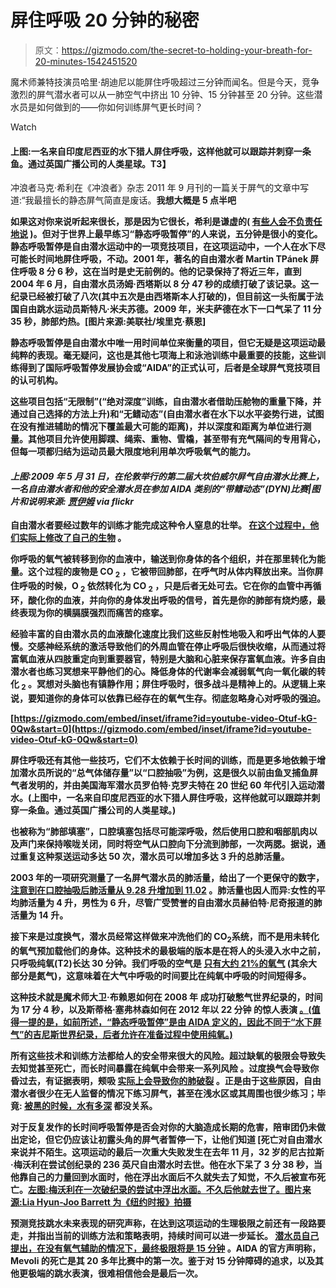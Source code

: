 # 屏住呼吸 20 分钟的秘密

> 原文：<https://gizmodo.com/the-secret-to-holding-your-breath-for-20-minutes-1542451520>

魔术师兼特技演员哈里·胡迪尼以能屏住呼吸超过三分钟而闻名。但是今天，竞争激烈的屏气潜水者可以从一肺空气中挤出 10 分钟、15 分钟甚至 20 分钟。这些潜水员是如何做到的——你如何训练屏气更长时间？

Watch

#### 上图:一名来自印度尼西亚的水下猎人屏住呼吸，这样他就可以跟踪并刺穿一条鱼。通过英国广播公司的人类星球。T3】

冲浪者马克·希利在《冲浪者》杂志 2011 年 9 月刊的一篇关于屏气的文章中写道:“我最擅长的静态屏气简直是废话。**我想大概是 5 点半吧**

**如果这对你来说听起来很长，那是因为它很长，希利是谦虚的( [有些人会不负责任地说](http://www.surfermag.com/blogs/how-to-hold-your-breath-longer/#comment-965094184) )。但对于世界上最早练习“静态呼吸暂停”的人来说，五分钟是很小的变化。静态呼吸暂停是自由潜水运动中的一项竞技项目，在这项运动中，一个人在水下尽可能长时间地屏住呼吸，不动。2001 年，著名的自由潜水者 Martin TPánek 屏住呼吸 8 分 6 秒，这在当时是史无前例的。他的记录保持了将近三年，直到 2004 年 6 月，自由潜水员汤姆·西塔斯以 8 分 47 秒的成绩打破了该记录。这一纪录已经被打破了八次(其中五次是由西塔斯本人打破的)，但目前这一头衔属于法国自由跳水运动员斯特凡·米夫苏德。2009 年，米夫萨德在水下一口气呆了 11 分 35 秒，肺部灼热。[图片来源:美联社/埃里克·蔡恩]**

**静态呼吸暂停是自由潜水中唯一用时间单位来衡量的项目，但它无疑是这项运动最纯粹的表现。毫无疑问，这也是其他七项海上和泳池训练中最重要的技能，这些训练得到了国际呼吸暂停发展协会[](https://www.aidainternational.org/)**或“AIDA”的正式认可，后者是全球屏气竞技项目的认可机构。****

****这些项目包括“无限制”(“绝对深度”训练，自由潜水者借助压舱物的重量下降，并通过自己选择的方法上升)和“无鳍动态”(自由潜水者在水下以水平姿势行进，试图在没有推进辅助的情况下覆盖最大可能的距离)，并以深度和距离为单位进行测量。其他项目允许使用脚蹼、绳索、重物、雪橇，甚至带有充气隔间的专用背心，但每一项都归结为运动员最大限度地利用单次呼吸氧气的能力。****

#### *****上图:2009 年 5 月 31 日，在伦敦举行的第二届大坎伯威尔屏气自由潜水比赛上，一名自由潜水者和他的安全潜水员在参加 AIDA 类别的“带鳍动态”(DYN)比赛|图片和说明来源:* [*贾伊姆*](http://www.jayhempix.com/) *via flickr*****

****自由潜水者要经过数年的训练才能完成这种令人窒息的壮举。 [在这个过程中，他们实际上修改了自己的生物](http://www.ncbi.nlm.nih.gov/pmc/articles/PMC3590872/) 。****

****你呼吸的氧气被转移到你的血液中，输送到你身体的各个组织，并在那里转化为能量。这个过程的废物是 CO <sub>2</sub> ，它被带回肺部，在呼气时从体内释放出来。当你屏住呼吸的时候，O <sub>2</sub> 依然转化为 CO <sub>2</sub> ，只是后者无处可去。它在你的血管中再循环，酸化你的血液，并向你的身体发出呼吸的信号，首先是你的肺部有烧灼感，最终表现为你的横膈膜强烈而痛苦的痉挛。****

****经验丰富的自由潜水员的血液酸化速度比我们这些反射性地吸入和呼出气体的人要慢。交感神经系统的激活导致他们的外周血管在停止呼吸后很快收缩，从而通过将富氧血液从四肢重定向到重要器官，特别是大脑和心脏来保存富氧血液。许多自由潜水者也练习冥想来平静他们的心。降低身体的代谢率会减弱氧气向一氧化碳的转化 <sub>2</sub> 。冥想对头脑也有镇静作用；屏住呼吸时，很多战斗是精神上的。从逻辑上来说，要知道你的身体可以依靠已经存在的氧气生存。彻底忽略身心对呼吸的强迫。****

 ****[https://gizmodo.com/embed/inset/iframe?id=youtube-video-Otuf-kG-0Qw&start=0](https://gizmodo.com/embed/inset/iframe?id=youtube-video-Otuf-kG-0Qw&start=0)**** 

****屏住呼吸还有其他一些技巧，它们不太依赖于长时间的训练，而是更多地依赖于增加潜水员所说的“总气体储存量”以“口腔抽吸”为例，这是很久以前由鱼叉捕鱼屏气者发明的，并由美国海军潜水员罗伯特·克罗夫特在 20 世纪 60 年代引入运动潜水。(上图中，一名来自印度尼西亚的水下猎人屏住呼吸，这样他就可以跟踪并刺穿一条鱼。通过英国广播公司的人类星球。)****

****也被称为“肺部填塞”，口腔填塞包括尽可能深呼吸，然后使用口腔和咽部肌肉以及声门来保持喉咙关闭，同时将空气从口腔向下分流到肺部，一次两腮。据说，通过重复这种泵送运动多达 50 次，潜水员可以增加多达 3 升的总肺活量。****

****2003 年的一项研究测量了一名屏气潜水员的肺活量，给出了一个更保守的数字， [注意到在口腔抽吸后肺活量从 9.28 升增加到 11.02](http://io9.com/“http://archive.rubicon-foundation.org/xmlui/handle/123456789/10026”) 。肺活量也因人而异:女性的平均肺活量为 4 升，男性为 6 升，尽管广受赞誉的自由潜水员赫伯特·尼奇报道的肺活量为 14 升。****

****接下来是过度换气，潜水员经常这样做来冲洗他们的 CO<sub>2</sub>系统，而不是用未转化的氧气预加载他们的身体。这种技术的最极端的版本是在将人的头浸入水中之前，只呼吸纯氧(T2)长达 30 分钟。我们呼吸的空气是 [只有大约 21%的氧气](http://en.wikipedia.org/wiki/Atmosphere_of_Earth) (其余大部分是氮气)，这意味着在大气中呼吸的时间要比在纯氧中呼吸的时间短得多。****

****这种技术就是魔术师大卫·布赖恩如何在 2008 年 成功打破憋气世界纪录的，时间为 17 分 4 秒，以及斯蒂格·塞弗林森如何在 2012 年以 22 分钟 的惊人表演 [。(值得一提的是，如前所述，“静态呼吸暂停”是由 AIDA 定义的，因此不同于“水下屏气”的吉尼斯世界纪录，后者允许在准备过程中使用纯氧。)](http://io9.com/“http://www.guinnessworldrecords.com/world-records/1000/longest-time-breath-held-voluntarily-(male)”)****

****所有这些技术和训练方法都给人的安全带来很大的风险。超过缺氧的极限会导致失去知觉甚至死亡，而长时间暴露在纯氧中会带来一系列风险 。过度换气会导致你昏过去，有证据表明，颊吸 [实际上会导致你的肺破裂](http://io9.com/“http://www.ncbi.nlm.nih.gov/pubmed/17091828”) 。正是由于这些原因，自由潜水者很少在无人监督的情况下练习屏气，甚至在浅水区或其周围也很少练习；毕竟: [被黑的时候，水有多深](http://io9.com/“http://en.wikipedia.org/wiki/Shallow_water_blackout”) 都没关系。****

****对于反复发作的长时间呼吸暂停是否会对你的大脑造成长期的危害，陪审团仍未做出定论，但它仍应该让初露头角的屏气者暂停一下，让他们知道 [死亡对自由潜水来说并不陌生。这项运动的最后一次重大失败发生在去年 11 月，32 岁的尼古拉斯·梅沃利在尝试创纪录的 236 英尺自由潜水时去世。他在水下呆了 3 分 38 秒，当他靠自己的力量回到水面时，他在浮出水面后不久就失去了知觉，不久后被宣布死亡。[左图:梅沃利在一次破纪录的尝试中浮出水面。不久后他就去世了。图片来源:Lia Hyun-Joo Barrett 为《纽约时报》拍摄](http://io9.com/“http://www.nytimes.com/2013/11/19/sports/testing-limits-of-a-niche-sport-diver-met-fate-72-meters-down.html”)****

****预测竞技跳水未来表现的研究声称，在达到这项运动的生理极限之前还有一段路要走，并指出当前的训练方法和策略表明，持续时间可以进一步延长。 [潜水员自己提出，在没有氧气辅助的情况下，最终极限将是 15 分钟](http://io9.com/“http://archive.rubicon-foundation.org/xmlui/handle/123456789/9803”) 。AIDA 的官方声明称，Mevoli 的死亡是其 20 多年比赛中的第一次。鉴于对 15 分钟障碍的追求，以及其他更极端的跳水表演，很难相信他会是最后一次。****